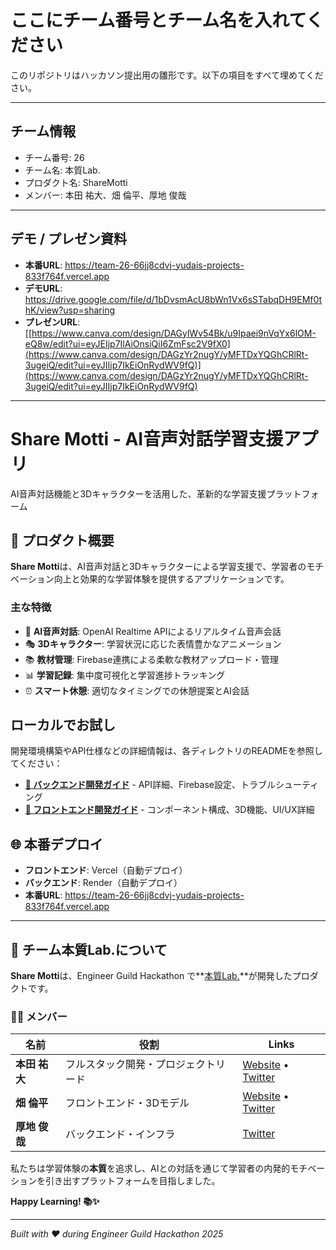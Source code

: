 # ここにチーム番号とチーム名を入れてください

このリポジトリはハッカソン提出用の雛形です。以下の項目をすべて埋めてください。

---

## チーム情報
- チーム番号: 26
- チーム名: 本質Lab.
- プロダクト名: ShareMotti
- メンバー: 本田 祐大、畑 倫平、厚地 俊哉

---

## デモ / プレゼン資料
- **本番URL**: https://team-26-66jj8cdvj-yudais-projects-833f764f.vercel.app
- **デモURL**: https://drive.google.com/file/d/1bDvsmAcU8bWn1Vx6sSTabqDH9EMf0thK/view?usp=sharing
- **プレゼンURL**: [[https://www.canva.com/design/DAGylWv54Bk/u9Ipaei9nVqYx6lOM-eQ8w/edit?ui=eyJEIjp7IlAiOnsiQiI6ZmFsc2V9fX0](https://www.canva.com/design/DAGzYr2nugY/yMFTDxYQGhCRlRt-3ugeiQ/edit?ui=eyJIIjp7IkEiOnRydWV9fQ)](https://www.canva.com/design/DAGzYr2nugY/yMFTDxYQGhCRlRt-3ugeiQ/edit?ui=eyJIIjp7IkEiOnRydWV9fQ)

---

# Share Motti - AI音声対話学習支援アプリ

AI音声対話機能と3Dキャラクターを活用した、革新的な学習支援プラットフォーム

## 🎯 **プロダクト概要**

**Share Motti**は、AI音声対話と3Dキャラクターによる学習支援で、学習者のモチベーション向上と効果的な学習体験を提供するアプリケーションです。

### 主な特徴
- 🤖 **AI音声対話**: OpenAI Realtime APIによるリアルタイム音声会話
- 🎭 **3Dキャラクター**: 学習状況に応じた表情豊かなアニメーション
- 📚 **教材管理**: Firebase連携による柔軟な教材アップロード・管理
- 📊 **学習記録**: 集中度可視化と学習進捗トラッキング
- ⏰ **スマート休憩**: 適切なタイミングでの休憩提案とAI会話

## ローカルでお試し

開発環境構築やAPI仕様などの詳細情報は、各ディレクトリのREADMEを参照してください：

- **[📖 バックエンド開発ガイド](./backend/README.md)** - API詳細、Firebase設定、トラブルシューティング
- **[📖 フロントエンド開発ガイド](./frontend/README.md)** - コンポーネント構成、3D機能、UI/UX詳細

## 🌐 **本番デプロイ**

- **フロントエンド**: Vercel（自動デプロイ）
- **バックエンド**: Render（自動デプロイ）
- **本番URL**: https://team-26-66jj8cdvj-yudais-projects-833f764f.vercel.app

---

## 👥 **チーム本質Lab.について**

**Share Motti**は、Engineer Guild Hackathon で**[本質Lab.](https://app.ait.kyushu-u.ac.jp/)**が開発したプロダクトです。

### 🧑‍💻 **メンバー**

| 名前 | 役割 | Links |
|------|------|-------|
| **本田 祐大** | フルスタック開発・プロジェクトリード | [Website](https://yudaihonda.com) • [Twitter](https://x.com/1RvADKclaV38240) |
| **畑 倫平** | フロントエンド・3Dモデル | [Website](https://rimpei-hata.com/) • [Twitter](https://x.com/sadalmelik2002) |
| **厚地 俊哉** | バックエンド・インフラ | [Twitter](https://x.com/atgnu1027) |

私たちは学習体験の**本質**を追求し、AIとの対話を通じて学習者の内発的モチベーションを引き出すプラットフォームを目指しました。


**Happy Learning! 📚✨**

---
*Built with ❤️ during Engineer Guild Hackathon 2025*

